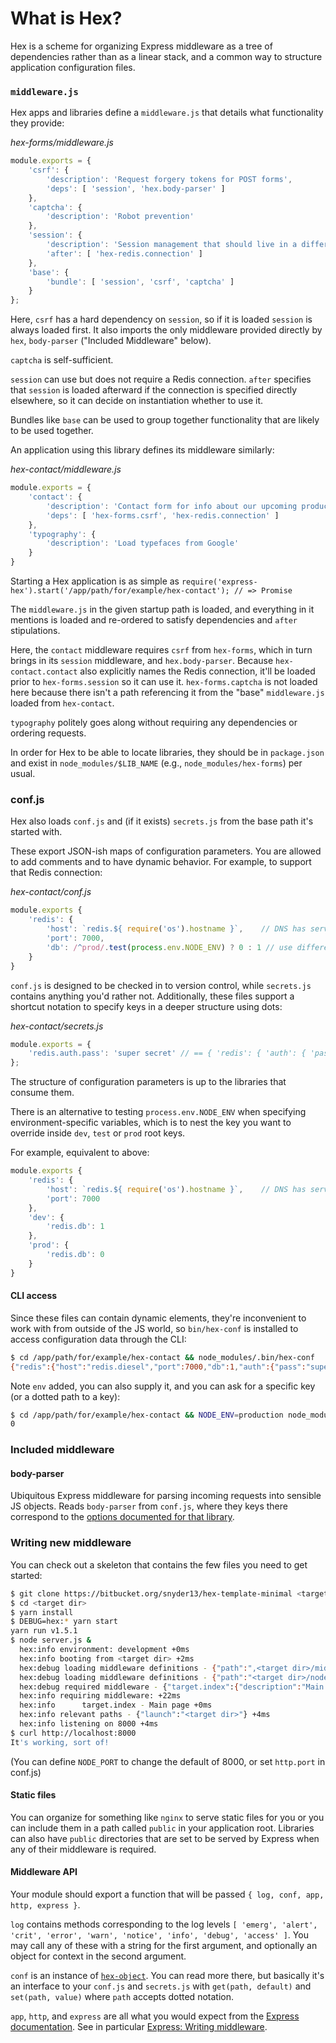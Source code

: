 # What is Hex?
Hex is a scheme for organizing Express middleware as a tree of dependencies rather than as a linear stack, and a common way to structure application configuration files.

### `middleware.js`

Hex apps and libraries define a `middleware.js` that details what functionality they provide:

*hex-forms/middleware.js*
```js
module.exports = {
	'csrf': {
		'description': 'Request forgery tokens for POST forms',
		'deps': [ 'session', 'hex.body-parser' ]
	},
	'captcha': {
		'description': 'Robot prevention'
	},
	'session': {
		'description': 'Session management that should live in a different library, but just for demo purposes it is here',
		'after': [ 'hex-redis.connection' ]
	},
	'base': {
		'bundle': [ 'session', 'csrf', 'captcha' ]
	}
};
```

Here, `csrf` has a hard dependency on `session`, so if it is loaded `session` is always loaded first. It also imports the only middleware provided directly by `hex`, `body-parser` ("Included Middleware" below).

`captcha` is self-sufficient.

`session` can use but does not require a Redis connection. `after` specifies that `session` is loaded afterward if the connection is specified directly elsewhere, so it can decide on instantiation whether to use it.

Bundles like `base` can be used to group together functionality that are likely to be used together.


An application using this library defines its middleware similarly:

*hex-contact/middleware.js*
```js
module.exports = {
	'contact': {
		'description': 'Contact form for info about our upcoming product',
		'deps': [ 'hex-forms.csrf', 'hex-redis.connection' ]
	},
	'typography': {
		'description': 'Load typefaces from Google'
	}
}
```

Starting a Hex application is as simple as `require('express-hex').start('/app/path/for/example/hex-contact'); // => Promise`

The `middleware.js` in the given startup path is loaded, and everything in it mentions is loaded and re-ordered to satisfy dependencies and `after` stipulations.

Here, the `contact` middleware requires `csrf` from `hex-forms`, which in turn brings in its `session` middleware, and `hex.body-parser`. Because `hex-contact.contact` also explicitly names the Redis connection, it'll be loaded prior to `hex-forms.session` so it can use it. `hex-forms.captcha` is not loaded here because there isn't a path referencing it from the "base" `middleware.js` loaded from `hex-contact`.

`typography` politely goes along without requiring any dependencies or ordering requests.

In order for Hex to be able to locate libraries, they should be in `package.json` and exist in `node_modules/$LIB_NAME` (e.g., `node_modules/hex-forms`) per usual.


### conf.js

Hex also loads `conf.js` and (if it exists) `secrets.js` from the base path it's started with.

These export JSON-ish maps of configuration parameters. You are allowed to add comments and to have dynamic behavior. For example, to support that Redis connection:

*hex-contact/conf.js*
```js
module.exports {
	'redis': {
		'host': `redis.${ require('os').hostname }`,    // DNS has server location
		'port': 7000,
		'db': /^prod/.test(process.env.NODE_ENV) ? 0 : 1 // use different catalog for prod vs dev
	}
}
```

`conf.js` is designed to be checked in to version control, while `secrets.js` contains anything you'd rather not. Additionally, these files support a shortcut notation to specify keys in a deeper structure using dots:

*hex-contact/secrets.js*
```js
module.exports = {
	'redis.auth.pass': 'super secret' // == { 'redis': { 'auth': { 'pass': 'super secret' } } }
};
```

The structure of configuration parameters is up to the libraries that consume them.

There is an alternative to testing `process.env.NODE_ENV` when specifying environment-specific variables, which is to nest the key you want to override inside `dev`, `test` or `prod` root keys.

For example, equivalent to above:
```js
module.exports {
	'redis': {
		'host': `redis.${ require('os').hostname }`,    // DNS has server location
		'port': 7000
	},
	'dev': {
		'redis.db': 1
	},
	'prod': {
		'redis.db': 0
	}
}
```


#### CLI access
Since these files can contain dynamic elements, they're inconvenient to work with from outside of the JS world, so `bin/hex-conf` is installed to access configuration data through the CLI:

```sh
$ cd /app/path/for/example/hex-contact && node_modules/.bin/hex-conf
{"redis":{"host":"redis.diesel","port":7000,"db":1,"auth":{"pass":"super secret"}},"env":"development"}
```

Note `env` added, you can also supply it, and you can ask for a specific key (or a dotted path to a key):
```sh
$ cd /app/path/for/example/hex-contact && NODE_ENV=production node_modules/.bin/hex-conf redis.db
0
```

### Included middleware

#### body-parser

Ubiquitous Express middleware for parsing incoming requests into sensible JS objects. Reads `body-parser` from `conf.js`, where they keys there correspond to the [options documented for that library](https://www.npmjs.com/package/body-parser).


### Writing new middleware

You can check out a skeleton that contains the few files you need to get started:

```sh
$ git clone https://bitbucket.org/snyder13/hex-template-minimal <target dir>
$ cd <target dir>
$ yarn install
$ DEBUG=hex:* yarn start
yarn run v1.5.1
$ node server.js &
  hex:info environment: development +0ms
  hex:info booting from <target dir> +2ms
  hex:debug loading middleware definitions - {"path":",<target dir>/middleware.js","app":"target"} +0ms
  hex:debug loading middleware definitions - {"path":"<target dir>/node_modules/express-hex/lib/../middleware.js","app":"hex"} +2ms
  hex:debug required middleware - {"target.index":{"description":"Main page","app":"target","name":"index"}} +2ms
  hex:info requiring middleware: +22ms
  hex:info      target.index - Main page +0ms
  hex:info relevant paths - {"launch":"<target dir>"} +4ms
  hex:info listening on 8000 +4ms
$ curl http://localhost:8000
It's working, sort of!
```

(You can define `NODE_PORT` to change the default of 8000, or set `http.port` in conf.js)

#### Static files
You can organize for something like `nginx` to serve static files for you or you can include them in a path called `public` in your application root. Libraries can also have `public` directories that are set to be served by Express when any of their middleware is required.

#### Middleware API
Your module should export a function that will be passed `{ log, conf, app, http, express }`.

`log` contains methods corresponding to the log levels `[ 'emerg', 'alert', 'crit', 'error', 'warn', 'notice', 'info', 'debug', 'access' ]`. You may call any of these with a string for the first argument, and optionally an object for context in the second argument.

`conf` is an instance of [`hex-object`](https://bitbucket.org/snyder13/hex-object/). You can read more there, but basically it's an interface to your `conf.js` and `secrets.js` with `get(path, default)` and `set(path, value)` where `path` accepts dotted notation.

`app`, `http`, and `express` are all what you would expect from the [Express documentation](http://expressjs.com/). See in particular [Express: Writing middleware](http://expressjs.com/en/guide/writing-middleware.html).

